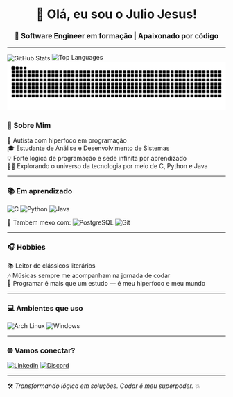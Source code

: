 <h1 align="center">👋 Olá, eu sou o Julio Jesus!</h1>
<h3 align="center">🚀 Software Engineer em formação | Apaixonado por código</h3>

---
<picture>
  <source
    media="(prefers-color-scheme: dark)"
    srcset="https://github-readme-stats.vercel.app/api?username=julioccjesus&theme=dark&show_icons=true&include_all_commits=true&icon_color=FFFFFF"
  /> <source
    media="(prefers-color-scheme: light), (prefers-color-scheme: no-preference)"
    srcset="https://github-readme-stats.vercel.app/api?username=julioccjesus&theme=default&show_icons=true&include_all_commits=true&icon_color=000000"
  />
  <img
    alt="GitHub Stats"
    src="https://github-readme-stats.vercel.app/api?username=julioccjesus&theme=default&show_icons=true&include_all_commits=true&icon_color=000000"
    height="190"
    align="center"
  />
</picture>

<picture>
  <source
    media="(prefers-color-scheme: dark)"
    srcset="https://github-readme-stats.vercel.app/api/top-langs?username=julioccjesus&layout=compact&theme=dark"
  />
  <source
    media="(prefers-color-scheme: light), (prefers-color-scheme: no-preference)"
    srcset="https://github-readme-stats.vercel.app/api/top-langs?username=julioccjesus&layout=compact&theme=default"
  />
  <img
    alt="Top Languages"
    src="https://github-readme-stats.vercel.app/api/top-langs?username=julioccjesus&layout=compact&theme=default"
    height="190"
    align="top"
  />
</picture>

<picture>
  <source
    media="(prefers-color-scheme: dark)"
    srcset="https://raw.githubusercontent.com/Lucas-319/Lucas-319/output/github-contribution-grid-snake-dark.svg"
  />
  <source
    media="(prefers-color-scheme: light), (prefers-color-scheme: no-preference)"
    srcset="https://raw.githubusercontent.com/Lucas-319/Lucas-319/output/github-contribution-grid-snake.svg"
  />
  <img
    alt="GitHub contribution grid snake animation"
    src="https://raw.githubusercontent.com/Lucas-319/Lucas-319/output/github-contribution-grid-snake.svg"
  />
</picture>


### 🎯 Sobre Mim

🧠 Autista com hiperfoco em programação  
🎓 Estudante de Análise e Desenvolvimento de Sistemas  
💡 Forte lógica de programação e sede infinita por aprendizado  
👨‍💻 Explorando o universo da tecnologia por meio de C, Python e Java  

---

### 📚 Em aprendizado

![C](https://img.shields.io/badge/C-00599C?style=for-the-badge&logo=c&logoColor=white)
![Python](https://img.shields.io/badge/Python-3776AB?style=for-the-badge&logo=python&logoColor=yellow)
![Java](https://img.shields.io/badge/Java-ED8B00?style=for-the-badge&logo=java&logoColor=white)

💾 Também mexo com:
![PostgreSQL](https://img.shields.io/badge/Postgres-316192?style=for-the-badge&logo=postgresql&logoColor=white)
![Git](https://img.shields.io/badge/Git-F05032?style=for-the-badge&logo=git&logoColor=white)

---

### 🎧 Hobbies

📚 Leitor de clássicos literários  
🎶 Músicas sempre me acompanham na jornada de codar  
🧩 Programar é mais que um estudo — é meu hiperfoco e meu mundo  

---

### 💻 Ambientes que uso

![Arch Linux](https://img.shields.io/badge/Arch_Linux-1793D1?style=for-the-badge&logo=arch-linux&logoColor=white)
![Windows](https://img.shields.io/badge/Windows-0078D6?style=for-the-badge&logo=windows&logoColor=white)

---

### 🌐 Vamos conectar?

[![LinkedIn](https://img.shields.io/badge/LinkedIn-0A66C2?style=for-the-badge&logo=linkedin&logoColor=white)](https://www.linkedin.com/in/julio-jesus-904103300)
[![Discord](https://img.shields.io/badge/Discord-5865F2?style=for-the-badge&logo=discord&logoColor=white)](https://discordapp.com/users/julio.jesus)

---

🛠️ *Transformando lógica em soluções. Codar é meu superpoder.* 💥
